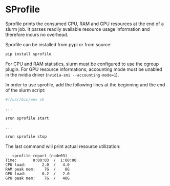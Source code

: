 # SProfile

Sprofile prints the consumed CPU, RAM and GPU resources at the end of a slurm job.
It parses readily available resource usage information and therefore incurs no overhead.

Sprofile can be installed from pypi or from source:

```sh
pip install sprofile
```

For CPU and RAM statistics, slurm must be configured to use the cgroup plugin.
For GPU resource informations, accounting mode must be unabled in the nvidia driver (`nvidia-smi --accounting-mode=1`).

In order to use sprofile, add the following lines at the beginning and the end of the slurm script:

```sh
#!/usr/bin/env sh

...

srun sprofile start

...

srun sprofile stop
```

The last command will print actual resource utilization:

```
-- sprofile report (node03) --
Time:       0:00:03  /  1:00:00
CPU load:       2.0  /   4.0
RAM peak mem:    7G  /    8G
GPU load:       0.2  /   2.0
GPU peak mem:    7G  /   40G
```
